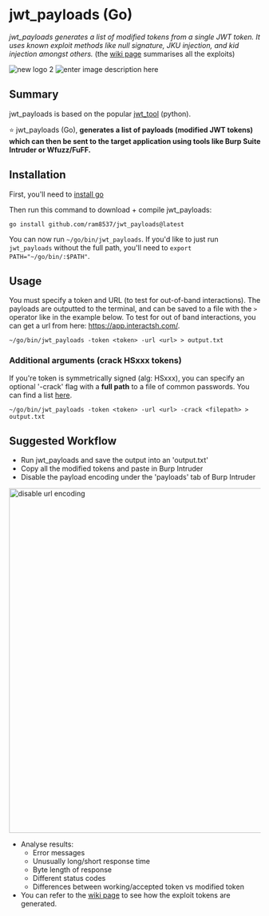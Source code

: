 # jwt_payloads (Go)
*jwt_payloads generates a list of modified tokens from a single JWT token. It uses known exploit methods like null signature, JKU injection, and kid injection amongst others.* (the [wiki page](https://github.com/ram8537/jwt_payloads/wiki/Exploits) summarises all the exploits)


![new logo 2](https://user-images.githubusercontent.com/67279424/176843572-609ef489-f504-475c-9b5f-2c9dbbc4cc9e.png)
 ![enter image description here](https://img.shields.io/badge/go-1.18-brightgreen)
## Summary
jwt_payloads is based on the popular [jwt_tool](https://github.com/ticarpi/jwt_tool) (python).

⭐️ jwt_payloads (Go), **generates a list of payloads (modified JWT tokens) which can then be sent to the target application using tools like Burp Suite Intruder or Wfuzz/FuFF.** 

## Installation

First, you'll need to [install go](https://go.dev/doc/install)

Then run this command to download + compile jwt_payloads:
```
go install github.com/ram8537/jwt_payloads@latest
```
You can now run `~/go/bin/jwt_payloads`. If you'd like to just run `jwt_payloads` without the full path, you'll need to `export PATH="~/go/bin/:$PATH"`. 

## Usage

You must specify a token and URL (to test for out-of-band interactions). The payloads are outputted to the terminal, and can be saved to a file with the `>` operator like in the example below. To test for out of band interactions, you can get a url from here: https://app.interactsh.com/. 
 
    ~/go/bin/jwt_payloads -token <token> -url <url> > output.txt

### Additional arguments (crack HSxxx tokens)
If you're token is symmetrically signed (alg: HSxxx), you can specify an optional '-crack' flag with a **full path** to a file of common passwords. You can find a list [here](https://github.com/wallarm/jwt-secrets/blob/master/jwt.secrets.list).

    ~/go/bin/jwt_payloads -token <token> -url <url> -crack <filepath> > output.txt

## Suggested Workflow

 - Run jwt_payloads and save the output into an 'output.txt'
 - Copy all the modified tokens and paste in Burp Intruder
  - Disable the payload encoding under the 'payloads' tab of Burp Intruder 
 
 <img width="690" alt="disable url encoding" src="https://user-images.githubusercontent.com/67279424/176845848-b0c96d92-6be8-4c1b-b83b-6c100b18dc78.png">

 - Analyse results:
	 - Error messages
	 - Unusually long/short response time
	 - Byte length of response
	 - Different status codes
	 -  Differences between working/accepted token vs modified token
 - You can refer to the [wiki page](https://github.com/ram8537/jwt_payloads/wiki/Exploits) to see how the exploit tokens are generated.